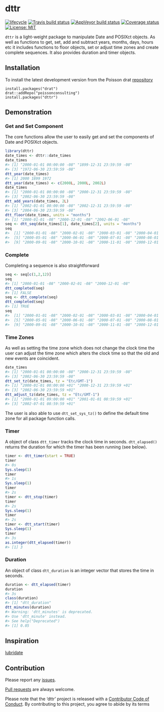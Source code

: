 
<!-- README.md is generated from README.Rmd. Please edit that file -->

# dttr

[![lifecycle](https://img.shields.io/badge/lifecycle-maturing-blue.svg)](https://www.tidyverse.org/lifecycle/#maturing)
[![Travis build
status](https://travis-ci.com/poissonconsulting/dttr.svg?branch=master)](https://travis-ci.com/poissonconsulting/dttr)
[![AppVeyor build
status](https://ci.appveyor.com/api/projects/status/github/poissonconsulting/dttr?branch=master&svg=true)](https://ci.appveyor.com/project/poissonconsulting/dttr)
[![Coverage
status](https://codecov.io/gh/poissonconsulting/dttr/branch/master/graph/badge.svg)](https://codecov.io/github/poissonconsulting/dttr?branch=master)
[![License:
MIT](https://img.shields.io/badge/License-MIT-green.svg)](https://opensource.org/licenses/MIT)

`dttr` is a light-weight package to manipulate Date and POSIXct objects.
As well as functions to get, set, add and subtract years, months, days,
hours etc it includes functions to floor objects, set or adjust time
zones and create complete sequences. It also provides duration and timer
objects.

## Installation

To install the latest development version from the Poisson drat
[repository](https://github.com/poissonconsulting/drat)

    install.packages("drat")
    drat::addRepo("poissonconsulting")
    install.packages("dttr")

## Demonstration

### Get and Set Component

The core functions allow the user to easily get and set the components
of Date and POSIXct objects.

``` r
library(dttr)
date_times <- dttr::date_times
date_times
#> [1] "2000-01-01 00:00:00 -08" "1899-12-31 23:59:59 -08"
#> [3] "1972-06-30 23:59:59 -08"
dtt_year(date_times)
#> [1] 2000 1899 1972
dtt_year(date_times) <- c(2000L, 2000L, 2002L)
date_times
#> [1] "2000-01-01 00:00:00 -08" "2000-12-31 23:59:59 -08"
#> [3] "2002-06-30 23:59:59 -08"
dtt_add_years(date_times, 2L)
#> [1] "2002-01-01 00:00:00 -08" "2002-12-31 23:59:59 -08"
#> [3] "2004-06-30 23:59:59 -08"
dtt_floor(date_times, units = "months")
#> [1] "2000-01-01 -08" "2000-12-01 -08" "2002-06-01 -08"
seq <- dtt_seq(date_times[1], date_times[2], units = "months")
seq
#>  [1] "2000-01-01 -08" "2000-02-01 -08" "2000-03-01 -08" "2000-04-01 -08"
#>  [5] "2000-05-01 -08" "2000-06-01 -08" "2000-07-01 -08" "2000-08-01 -08"
#>  [9] "2000-09-01 -08" "2000-10-01 -08" "2000-11-01 -08" "2000-12-01 -08"
```

### Complete

Completing a sequence is also straightforward

``` r
seq <- seq[c(1,2,12)]
seq
#> [1] "2000-01-01 -08" "2000-02-01 -08" "2000-12-01 -08"
dtt_completed(seq)
#> [1] FALSE
seq <- dtt_complete(seq)
dtt_completed(seq)
#> [1] TRUE
seq
#>  [1] "2000-01-01 -08" "2000-02-01 -08" "2000-03-01 -08" "2000-04-01 -08"
#>  [5] "2000-05-01 -08" "2000-06-01 -08" "2000-07-01 -08" "2000-08-01 -08"
#>  [9] "2000-09-01 -08" "2000-10-01 -08" "2000-11-01 -08" "2000-12-01 -08"
```

### Time Zones

As well as setting the time zone which does not change the clock time
the user can adjust the time zone which alters the clock time so that
the old and new events are coincident.

``` r
date_times
#> [1] "2000-01-01 00:00:00 -08" "2000-12-31 23:59:59 -08"
#> [3] "2002-06-30 23:59:59 -08"
dtt_set_tz(date_times, tz = "Etc/GMT-1")
#> [1] "2000-01-01 00:00:00 +01" "2000-12-31 23:59:59 +01"
#> [3] "2002-06-30 23:59:59 +01"
dtt_adjust_tz(date_times, tz = "Etc/GMT-1")
#> [1] "2000-01-01 09:00:00 +01" "2001-01-01 08:59:59 +01"
#> [3] "2002-07-01 08:59:59 +01"
```

The user is also able to use `dtt_set_sys_tz()` to define the default
time zone for all package function calls.

### Timer

A object of class `dtt_timer` tracks the clock time in seconds.
`dtt_elapsed()` returns the duration for which the timer has been
running (see below).

``` r
timer <- dtt_timer(start = TRUE)
timer
#> 0s
Sys.sleep(1)
timer
#> 1s
Sys.sleep(1)
timer
#> 2s
timer <- dtt_stop(timer)
timer
#> 2s
Sys.sleep(1)
timer
#> 2s
timer <- dtt_start(timer)
Sys.sleep(1)
timer
#> 3s
as.integer(dtt_elapsed(timer))
#> [1] 3
```

### Duration

An object of class `dtt_duration` is an integer vector that stores the
time in seconds.

``` r
duration <- dtt_elapsed(timer)
duration
#> 3s
class(duration)
#> [1] "dtt_duration"
dtt_minutes(duration)
#> Warning: 'dtt_minutes' is deprecated.
#> Use 'dtt_minute' instead.
#> See help("Deprecated")
#> [1] 0.05
```

## Inspiration

[lubridate](https://lubridate.tidyverse.org)

## Contribution

Please report any
[issues](https://github.com/poissonconsulting/dttr/issues).

[Pull requests](https://github.com/poissonconsulting/dttr/pulls) are
always welcome.

Please note that the ‘dttr’ project is released with a [Contributor Code
of Conduct](CODE_OF_CONDUCT.md). By contributing to this project, you
agree to abide by its terms
